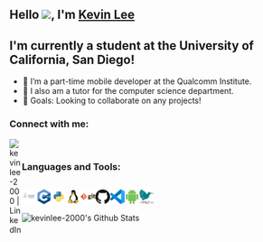 ## Hello <img src="https://github.com/TheDudeThatCode/TheDudeThatCode/blob/master/Assets/Hi.gif" width="29px">, I'm [Kevin Lee](https://www.linkedin.com/in/kevinlee-2000/) 

## I'm currently a student at the University of California, San Diego!
- 📱 I’m a part-time mobile developer at the Qualcomm Institute.
- 🏫 I also am a tutor for the computer science department.
- 🤝 Goals: Looking to collaborate on any projects!

### Connect with me: 

[<img align="left" alt="kevinlee-2000 | LinkedIn" width="22px" src="https://cdn.jsdelivr.net/npm/simple-icons@v3/icons/linkedin.svg" />][linkedin]

<br />

### Languages and Tools:

[<img align="left" alt="Java" width="26px" src="https://raw.githubusercontent.com/github/explore/80688e429a7d4ef2fca1e82350fe8e3517d3494d/topics/java/java.png" />][java]
[<img align="left" alt="C++" width="26px" src="https://raw.githubusercontent.com/github/explore/80688e429a7d4ef2fca1e82350fe8e3517d3494d/topics/cpp/cpp.png" />][cpp]
[<img align="left" alt="Python" width="26px" src="https://raw.githubusercontent.com/github/explore/80688e429a7d4ef2fca1e82350fe8e3517d3494d/topics/python/python.png" />][python]
[<img align="left" alt="Linux" width="26px" src="https://raw.githubusercontent.com/github/explore/80688e429a7d4ef2fca1e82350fe8e3517d3494d/topics/linux/linux.png" />][linux]
[<img align="left" alt="Git" width="26px" src="https://raw.githubusercontent.com/github/explore/80688e429a7d4ef2fca1e82350fe8e3517d3494d/topics/git/git.png" />][git]
[<img align="left" alt="GitHub" width="26px" src="https://raw.githubusercontent.com/github/explore/78df643247d429f6cc873026c0622819ad797942/topics/github/github.png" />][github]
[<img align="left" alt="Visual Studio Code" width="26px" src="https://raw.githubusercontent.com/github/explore/80688e429a7d4ef2fca1e82350fe8e3517d3494d/topics/visual-studio-code/visual-studio-code.png" />][vscode]
[<img align="left" alt="Android Studio" width="26px" src="https://raw.githubusercontent.com/github/explore/80688e429a7d4ef2fca1e82350fe8e3517d3494d/topics/android/android.png" />][androidstudio]
[<img align="left" alt="LaTeX" width="26px" src="https://raw.githubusercontent.com/github/explore/80688e429a7d4ef2fca1e82350fe8e3517d3494d/topics/latex/latex.png" />][latex]
<br />
---
<img align="left" alt="kevinlee-2000's Github Stats" src="https://github-readme-stats.codestackr.vercel.app/api?username=kevinlee-2000&show_icons=true&hide_border=true&count_private=true&theme=tokyonight" />

[linkedin]: https://www.linkedin.com/in/kevin-lee-14949919b/
[java]: https://www.java.com/en/
[cpp]: https://www.cplusplus.com/
[python]: https://www.python.org/
[linux]: https://www.linux.org/
[git]: https://git-scm.com/
[github]: https://github.com/
[vscode]: https://code.visualstudio.com/
[androidstudio]: https://developer.android.com/studio
[latex]: https://www.latex-project.org/ 
